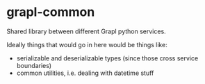# grapl-common
Shared library between different Grapl python services.

Ideally things that would go in here would be things like:
* serializable and deserializable types (since those cross service boundaries)
* common utilities, i.e. dealing with datetime stuff
